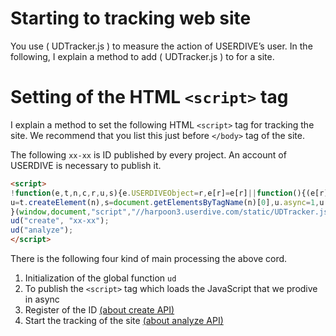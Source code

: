 # Starting to tracking web site

You use  ( UDTracker.js ) to measure the action of USERDIVE’s user. In the following, I explain a method to add ( UDTracker.js ) to for a site.

# Setting of the HTML `<script>` tag

I explain a method to set the following HTML `<script>` tag for tracking the site.
We recommend that you list this just before `</body>` tag of the site.

The following `xx-xx` is ID published by every project.
An account of USERDIVE is necessary to publish it.

```html
<script>
!function(e,t,n,c,r,u,s){e.USERDIVEObject=r,e[r]=e[r]||function(){(e[r].queue=e[r].queue||[]).push(arguments)},
u=t.createElement(n),s=document.getElementsByTagName(n)[0],u.async=1,u.src=c,s.parentNode.insertBefore(u,s)
}(window,document,"script","//harpoon3.userdive.com/static/UDTracker.js?" + new Date().getTime(),"ud");
ud("create", "xx-xx");
ud("analyze");
</script>
```

There is the following four kind of main processing the above cord.

1. Initialization of the global function `ud`
1. To publish the `<script>` tag which loads the JavaScript that we prodive in async
1. Register of the ID [(about create API)](./api/create.html)
1. Start the tracking of the site [(about analyze API)](./api/analyze.md)
